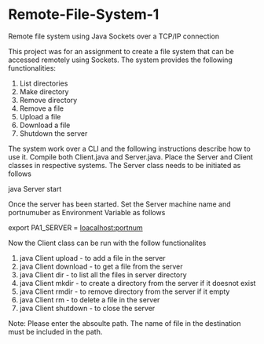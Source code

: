 # Remote-File-System-1
Remote file system using Java Sockets over a TCP/IP connection

This project was for an assignment to create a file system that can be accessed remotely using Sockets.
The system provides the following functionalities:

1. List directories
2. Make directory
3. Remove directory
4. Remove a file
5. Upload a file
6. Download a file
7. Shutdown the server

The system work over a CLI and the following instructions describe how to use it.
Compile both Client.java and Server.java. Place the Server and Client classes in respective systems. 
The Server class needs to be initiated as follows

java Server start <portnum>

Once the server has been started.
Set the Server machine name and portnumuber as Environment Variable as follows

export PA1_SERVER = <loacalhost:portnum>

Now the Client class can be run with the follow functionalites

1. java Client upload <path on client> <path on server> - to add a file in the server
2. java Client download <path on server> <path on client> - to get a file from the server
3. java Client dir <path on server> - to list all the files in server directory
4. java Client mkdir <path on server> - to create a directory from the server if it doesnot exist
5. java Client rmdir <path on server> - to remove directory from the server if it empty 
6. java Client rm <path on server> - to delete a file in the server
7. java Client shutdown - to close the server

Note: Please enter the absoulte path. The name of file in the destination must be included in the path. 



